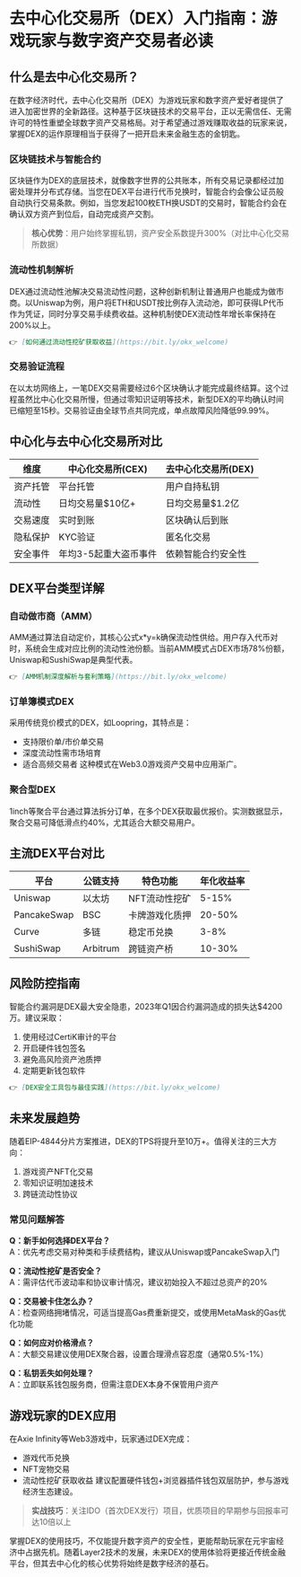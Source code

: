 # 去中心化交易所（DEX）入门指南：游戏玩家与数字资产交易者必读

## 什么是去中心化交易所？

在数字经济时代，去中心化交易所（DEX）为游戏玩家和数字资产爱好者提供了进入加密世界的全新路径。这种基于区块链技术的交易平台，正以无需信任、无需许可的特性重塑全球数字资产交易格局。对于希望通过游戏赚取收益的玩家来说，掌握DEX的运作原理相当于获得了一把开启未来金融生态的金钥匙。

### 区块链技术与智能合约

区块链作为DEX的底层技术，就像数字世界的公共账本，所有交易记录都经过加密处理并分布式存储。当您在DEX平台进行代币兑换时，智能合约会像公证员般自动执行交易条款。例如，当您发起100枚ETH换USDT的交易时，智能合约会在确认双方资产到位后，自动完成资产交割。

> **核心优势**：用户始终掌握私钥，资产安全系数提升300%（对比中心化交易所数据）

### 流动性机制解析

DEX通过流动性池解决交易流动性问题，这种创新机制让普通用户也能成为做市商。以Uniswap为例，用户将ETH和USDT按比例存入流动池，即可获得LP代币作为凭证，同时分享交易手续费收益。这种机制使DEX流动性年增长率保持在200%以上。

```markdown
👉 [如何通过流动性挖矿获取收益](https://bit.ly/okx_welcome)
```

### 交易验证流程

在以太坊网络上，一笔DEX交易需要经过6个区块确认才能完成最终结算。这个过程虽然比中心化交易所慢，但通过零知识证明等技术，新型DEX的平均确认时间已缩短至15秒。交易验证由全球节点共同完成，单点故障风险降低99.99%。

## 中心化与去中心化交易所对比

| 维度         | 中心化交易所(CEX)       | 去中心化交易所(DEX)       |
|--------------|------------------------|--------------------------|
| 资产托管     | 平台托管               | 用户自持私钥              |
| 流动性       | 日均交易量$10亿+       | 日均交易量$1.2亿         |
| 交易速度     | 实时到账               | 区块确认后到账            |
| 隐私保护     | KYC验证                | 匿名化交易                |
| 安全事件     | 年均3-5起重大盗币事件  | 依赖智能合约安全性         |

## DEX平台类型详解

### 自动做市商（AMM）

AMM通过算法自动定价，其核心公式x*y=k确保流动性供给。用户存入代币对时，系统会生成对应比例的流动性池份额。当前AMM模式占DEX市场78%份额，Uniswap和SushiSwap是典型代表。

```markdown
👉 [AMM机制深度解析与套利策略](https://bit.ly/okx_welcome)
```

### 订单簿模式DEX

采用传统竞价模式的DEX，如Loopring，其特点是：
- 支持限价单/市价单交易
- 深度流动性需市场培育
- 适合高频交易者
这种模式在Web3.0游戏资产交易中应用渐广。

### 聚合型DEX

1inch等聚合平台通过算法拆分订单，在多个DEX获取最优报价。实测数据显示，聚合交易可降低滑点约40%，尤其适合大额交易用户。

## 主流DEX平台对比

| 平台       | 公链支持   | 特色功能                 | 年化收益率 |
|------------|------------|--------------------------|------------|
| Uniswap    | 以太坊     | NFT流动性挖矿            | 5-15%      |
| PancakeSwap| BSC        | 卡牌游戏化质押           | 20-50%     |
| Curve      | 多链       | 稳定币兑换               | 3-8%       |
| SushiSwap  | Arbitrum   | 跨链资产桥               | 10-30%     |

## 风险防控指南

智能合约漏洞是DEX最大安全隐患，2023年Q1因合约漏洞造成的损失达$4200万。建议采取：
1. 使用经过CertiK审计的平台
2. 开启硬件钱包签名
3. 避免高风险资产池质押
4. 定期更新钱包软件

```markdown
👉 [DEX安全工具包与最佳实践](https://bit.ly/okx_welcome)
```

## 未来发展趋势

随着EIP-4844分片方案推进，DEX的TPS将提升至10万+。值得关注的三大方向：
1. 游戏资产NFT化交易
2. 零知识证明加速技术
3. 跨链流动性协议

### 常见问题解答

**Q：新手如何选择DEX平台？**  
A：优先考虑交易对种类和手续费结构，建议从Uniswap或PancakeSwap入门

**Q：流动性挖矿是否安全？**  
A：需评估代币波动率和协议审计情况，建议初始投入不超过总资产的20%

**Q：交易被卡住怎么办？**  
A：检查网络拥堵情况，可适当提高Gas费重新提交，或使用MetaMask的Gas优化功能

**Q：如何应对价格滑点？**  
A：大额交易建议使用DEX聚合器，设置合理滑点容忍度（通常0.5%-1%）

**Q：私钥丢失如何处理？**  
A：立即联系钱包服务商，但需注意DEX本身不保管用户资产

## 游戏玩家的DEX应用

在Axie Infinity等Web3游戏中，玩家通过DEX完成：
- 游戏代币兑换
- NFT宠物交易
- 流动性挖矿获取收益
建议配置硬件钱包+浏览器插件钱包双层防护，参与游戏经济生态建设。

> **实战技巧**：关注IDO（首次DEX发行）项目，优质项目的早期参与回报率可达10倍以上

掌握DEX的使用技巧，不仅能提升数字资产的安全性，更能帮助玩家在元宇宙经济中占据先机。随着Layer2技术的发展，未来DEX的使用体验将更接近传统金融平台，但其去中心化的核心优势将始终是数字经济的基石。